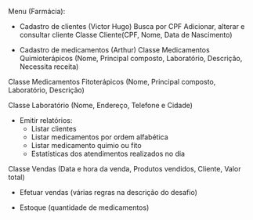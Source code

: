 Menu (Farmácia):
 - Cadastro de clientes (Victor Hugo)
	Busca por CPF
	Adicionar, alterar e consultar cliente
Classe Cliente(CPF, Nome, Data de Nascimento)


 - Cadastro de medicamentos (Arthur)
Classe Medicamentos Quimioterápicos (Nome, Principal composto, Laboratório, Descrição, Necessita receita)

Classe Medicamentos Fitoterápicos (Nome, Principal composto, Laboratório, Descrição)

Classe Laboratório (Nome, Endereço, Telefone e Cidade) 

 - Emitir relatórios:
	- Listar clientes
	- Listar medicamentos por ordem alfabética
	- Listar medicamento quimio ou fito
	- Estatísticas dos atendimentos realizados no dia

Classe Vendas (Data e hora da venda, Produtos vendidos, Cliente, Valor total)


 - Efetuar vendas
(várias regras na descrição do desafio)

- Estoque (quantidade de medicamentos)




 
